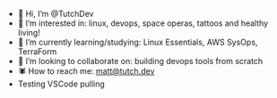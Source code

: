 - 🦉 Hi, I’m @TutchDev
- 🦇 I’m interested in: linux, devops, space operas, tattoos and healthy living!
- 🦖 I’m currently learning/studying: Linux Essentials, AWS SysOps, TerraForm
- 🐉 I’m looking to collaborate on: building devops tools from scratch
- 🕷️ How to reach me: matt@tutch.dev
- Testing VSCode pulling